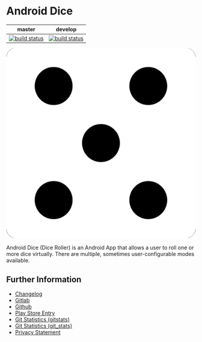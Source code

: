 # Android Dice

|master|develop|
|:----:|:-----:|
|[![build status](https://gitlab.namibsun.net/namboy94/android-dice/badges/master/build.svg)](https://gitlab.namibsun.net/namboy94/android-dice/commits/master)|[![build status](https://gitlab.namibsun.net/namboy94/android-dice/badges/develop/build.svg)](https://gitlab.namibsun.net/namboy94/android-dice/commits/develop)|

![Logo](app/resources/playstore/images/logo.png)

Android Dice (Dice Roller) is an Android App that allows a user to
roll one or more dice virtually. There are multiple, sometimes user-configurable
modes available.

## Further Information

* [Changelog](https://gitlab.namibsun.net/namboy94/android-dice/raw/master/CHANGELOG)
* [Gitlab](https://gitlab.namibsun.net/namboy94/android-dice)
* [Github](https://github.com/namboy94/android-dice)
* [Play Store Entry](https://play.google.com/store/apps/details?id=net.namibsun.dice)
* [Git Statistics (gitstats)](https://gitstats.namibsun.net/gitstats/android-dice/index.html)
* [Git Statistics (git_stats)](https://gitstats.namibsun.net/git_stats/android-dice/index.html)
* [Privacy Statement](app/resources/playstore/privacy_statement.txt)

